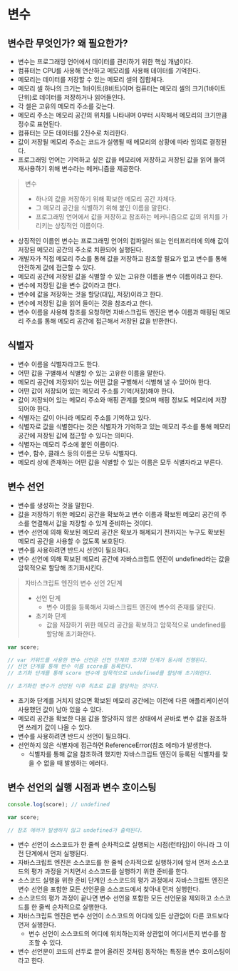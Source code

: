 # 변수

## 변수란 무엇인가? 왜 필요한가?

- 변수는 프로그래밍 언어에서 데이터를 관리하기 위한 핵심 개념이다.
- 컴퓨터는 CPU를 사용해 연산하고 메모리를 사용해 데이터를 기억한다.
- 메모리는 데이터를 저장할 수 있는 메모리 셀의 집합체다.
- 메모리 셀 하나의 크기는 1바이트(8비트)이며 컴퓨터는 메모리 셀의 크기(1바이트 단위)로 데이터를 저장하거나 읽어들인다.
- 각 셀은 고유의 메모리 주소를 갖는다.
- 메모리 주소는 메모리 공간의 위치를 나타내며 0부터 시작해서 메모리의 크기만큼 정수로 표현된다.
- 컴퓨터는 모든 데이터를 2진수로 처리한다.
- 값이 저장될 메모리 주소는 코드가 실행될 때 메모리의 상황에 따라 임의로 결정된다.
- 프로그래밍 언어는 기억하고 싶은 값을 메모리에 저장하고 저장된 값을 읽어 들여 재사용하기 위해 변수라는 메커니즘을 제공한다.

> 변수
>
> - 하나의 값을 저장하기 위해 확보한 메모리 공간 자체다.
> - 그 메모리 공간을 식별하기 위해 붙인 이름을 말한다.
> - 프로그래밍 언어에서 값을 저장하고 참조하는 메커니즘으로 값의 위치를 가리키는 상징적인 이름이다.

- 상징적인 이름인 변수는 프로그래밍 언어의 컴파일러 또는 인터프리터에 의해 값이 저장된 메모리 공간의 주소로 치환되어 실행된다.
- 개발자가 직접 메모리 주소를 통해 값을 저장하고 참조할 필요가 없고 변수를 통해 안전하게 값에 접근할 수 있다.
- 메모리 공간에 저장된 값을 식별할 수 있는 고유한 이름을 변수 이름이라고 한다.
- 변수에 저장된 값을 변수 값이라고 한다.
- 변수에 값을 저장하는 것을 할당(대입, 저장)이라고 한다.
- 변수에 저장된 값을 읽어 들이는 것을 참조라고 한다.
- 변수 이름을 사용해 참조를 요청하면 자바스크립트 엔진은 변수 이름과 매핑된 메모리 주소를 통해 메모리 공간에 접근해서 저장된 값을 반환한다.

## 식별자

- 변수 이름을 식별자라고도 한다.
- 어떤 값을 구별해서 식별할 수 있는 고유한 이름을 말한다.
- 메모리 공간에 저장되어 있는 어떤 값을 구별해서 식별해 낼 수 있어야 한다.
- 어떤 값이 저장되어 있는 메모리 주소를 기억(저장)해야 한다.
- 값이 저장되어 있는 메모리 주소와 매핑 관계를 맺으며 매핑 정보도 메모리에 저장되어야 한다.
- 식별자는 값이 아니라 메모리 주소를 기억하고 있다.
- 식별자로 값을 식별한다는 것은 식별자가 기억하고 있는 메모리 주소를 통해 메모리 공간에 저장된 값에 접근할 수 있다는 의미다.
- 식별자는 메모리 주소에 붙인 이름이다.
- 변수, 함수, 클래스 등의 이름은 모두 식별자다.
- 메모리 상에 존재하는 어떤 값을 식별할 수 있는 이름은 모두 식별자라고 부른다.

## 변수 선언

- 변수를 생성하는 것을 말한다.
- 값을 저장하기 위한 메모리 공간을 확보하고 변수 이름과 확보된 메모리 공간의 주소를 연결해서 값을 저장할 수 있게 준비하는 것이다.
- 변수 선언에 의해 확보된 메모리 공간은 확보가 해제되기 전까지는 누구도 확보된 메모리 공간을 사용할 수 없도록 보호된다.
- 변수를 사용하려면 반드시 선언이 필요하다.
- 변수 선언에 의해 확보된 메모리 공간에 자바스크립트 엔진이 undefined라는 값을 암묵적으로 할당해 초기화시킨다.

> 자바스크립트 엔진의 변수 선언 2단계
>
> - 선언 단계
>   - 변수 이름을 등록해서 자바스크립트 엔진에 변수의 존재를 알린다.
> - 초기화 단계
>   - 값을 저장하기 위한 메모리 공간을 확보하고 암묵적으로 undefined를 할당해 초기화한다.

```js
var score;

// var 키워드를 사용한 변수 선언은 선언 단계와 초기화 단계가 동시에 진행된다.
// 선언 단계를 통해 변수 이름 score를 등록한다.
// 초기화 단계를 통해 score 변수에 암묵적으로 undefined를 할당해 초기화한다.

// 초기화란 변수가 선언된 이후 최초로 값을 할당하는 것이다.
```

- 초기화 단계를 거치지 않으면 확보된 메모리 공간에는 이전에 다른 애플리케이션이 사용했던 값이 남아 있을 수 있다.
- 메모리 공간을 확보한 다음 값을 할당하지 않은 상태에서 곧바로 변수 값을 참조하면 쓰레기 값이 나올 수 있다.
- 변수를 사용하려면 반드시 선언이 필요하다.
- 선언하지 않은 식별자에 접근하면 ReferenceError(참조 에러)가 발생한다.
  - 식별자를 통해 값을 참조하려 했지만 자바스크립트 엔진이 등록된 식별자를 찾을 수 없을 때 발생하는 에러다.

## 변수 선언의 실행 시점과 변수 호이스팅

```js
console.log(score); // undefined

var score;

// 참조 에러가 발생하지 않고 undefined가 출력된다.
```

- 변수 선언이 소스코드가 한 줄씩 순차적으로 실행되는 시점(런타임)이 아니라 그 이전 단계에서 먼저 실행된다.
- 자바스크립트 엔진은 소스코드를 한 줄씩 순차적으로 실행하기에 앞서 먼저 소스코드의 평가 과정을 거치면서 소스코드를 실행하기 위한 준비를 한다.
- 소스코드 실행을 위한 준비 단계인 소스코드의 평가 과정에서 자바스크립트 엔진은 변수 선언을 포함한 모든 선언문을 소스코드에서 찾아내 먼저 실행한다.
- 소스코드의 평가 과정이 끝나면 변수 선언을 포함한 모든 선언문을 제외하고 소스코드를 한 줄씩 순차적으로 실행한다.
- 자바스크립트 엔진은 변수 선언이 소스코드의 어디에 있든 상관없이 다른 코드보다 먼저 실행한다.
  - 변수 선언이 소스코드의 어디에 위치하는지와 상관없이 어디서든지 변수를 참조할 수 있다.
- 변수 선언문이 코드의 선두로 끌어 올려진 것처럼 동작하는 특징을 변수 호이스팅이라고 한다.
